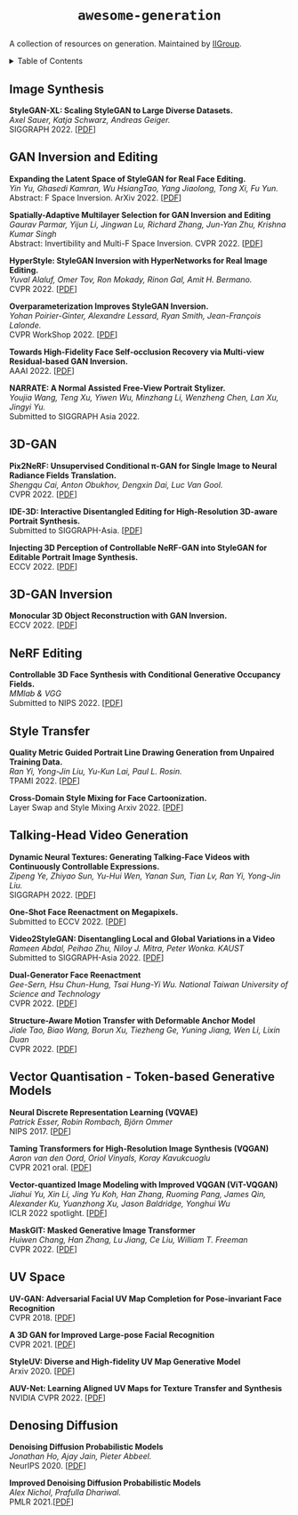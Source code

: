 # <p align=center>`awesome-generation`</p>
A collection of resources on generation. Maintained by [IIGroup](https://sites.google.com/view/iigroup-thu/home?authuser=0).

<!-- ## Contributing

If you think I have missed out on something (or) have any suggestions (papers, implementations and other resources), feel free to [pull a request](https://github.com/xiaweihao/awesome-image-translation/pulls). Feedback and contributions are welcome!

markdown format:
``` markdown
**Here is the Paper Name.**<br>
*[Author 1](homepage), Author 2, and Author 3.*<br>
Conference or Journal Year. [[PDF](link)] [[Project](link)] [[Github](link)] [[Video](link)] [[Data](link)]
``` -->

<details><summary>Table of Contents</summary><p>

- [GAN Inversion and Editing](#gan-inversion-and-editing)
- [3D-GAN](#3d-gan)
- [NeRF editing](#nerf-editing)
- [Style Transfer](#style-transfer)
- [Talking-Head Video Generation](#talking-head-video-generation)
- [Image Synthesis](#image-synthesis)
- [UV Space](#uv-space)
- [Denoising Diffusion](#denosing-diffusion)
</p></details><p></p>

## Image Synthesis

**StyleGAN-XL: Scaling StyleGAN to Large Diverse Datasets.** <br>
*Axel Sauer, Katja Schwarz, Andreas Geiger.*<br>
SIGGRAPH 2022. [[PDF](https://arxiv.org/abs/2202.00273)]

## GAN Inversion and Editing

**Expanding the Latent Space of StyleGAN for Real Face Editing.**<br>
*Yin Yu, Ghasedi Kamran, Wu HsiangTao, Yang Jiaolong, Tong Xi, Fu Yun.*<br>
Abstract: F Space Inversion.
ArXiv 2022. [[PDF](https://arxiv.org/abs/2204.12530)]

**Spatially-Adaptive Multilayer Selection for GAN Inversion and Editing**<br>
*Gaurav Parmar, Yijun Li, Jingwan Lu, Richard Zhang, Jun-Yan Zhu, Krishna Kumar Singh*<br>
Abstract: Invertibility and Multi-F Space Inversion.
CVPR 2022. [[PDF](https://openaccess.thecvf.com/content/CVPR2022/papers/Parmar_Spatially-Adaptive_Multilayer_Selection_for_GAN_Inversion_and_Editing_CVPR_2022_paper.pdf)]

**HyperStyle: StyleGAN Inversion with HyperNetworks for Real Image Editing.**<br>
*Yuval Alaluf, Omer Tov, Ron Mokady, Rinon Gal, Amit H. Bermano.*<br>
CVPR 2022. [[PDF](https://arxiv.org/abs/2111.15666)]

**Overparameterization Improves StyleGAN Inversion.**<br>
*Yohan Poirier-Ginter, Alexandre Lessard, Ryan Smith, Jean-François Lalonde.*<br>
CVPR WorkShop 2022. [[PDF](https://arxiv.org/abs/2205.06304)]

**Towards High-Fidelity Face Self-occlusion Recovery via Multi-view Residual-based GAN Inversion.**<br>
AAAI 2022. [[PDF](https://aaai-2022.virtualchair.net/poster_aaai2208)]

**NARRATE: A Normal Assisted Free-View Portrait Stylizer.**<br>
*Youjia Wang, Teng Xu, Yiwen Wu, Minzhang Li, Wenzheng Chen, Lan Xu, Jingyi Yu.*<br>
Submitted to SIGGRAPH Asia 2022.

## 3D-GAN

**Pix2NeRF: Unsupervised Conditional π-GAN for Single Image to Neural Radiance Fields Translation.**<br>
*Shengqu Cai, Anton Obukhov, Dengxin Dai, Luc Van Gool.*<br>
CVPR 2022. [[PDF](https://arxiv.org/abs/2202.13162)]

**IDE-3D: Interactive Disentangled Editing for High-Resolution 3D-aware Portrait Synthesis.**<br>
Submitted to SIGGRAPH-Asia. [[PDF](https://arxiv.org/abs/2205.15517)]

**Injecting 3D Perception of Controllable NeRF-GAN into StyleGAN for Editable Portrait Image Synthesis.**<br>
ECCV 2022. [[PDF](https://arxiv.org/abs/2207.10257)]

## 3D-GAN Inversion

**Monocular 3D Object Reconstruction with GAN Inversion.**<br>
ECCV 2022. [[PDF](https://arxiv.org/abs/2207.10061)]

## NeRF Editing

**Controllable 3D Face Synthesis with Conditional Generative Occupancy Fields.**<br>
*MMlab & VGG*<br>
Submitted to NIPS 2022. [[PDF](https://arxiv.org/abs/2206.08361)]

## Style Transfer

**Quality Metric Guided Portrait Line Drawing Generation from Unpaired Training Data.**<br>
*Ran Yi, Yong-Jin Liu, Yu-Kun Lai, Paul L. Rosin.*<br>
TPAMI 2022. [[PDF](https://arxiv.org/abs/2202.03678)]

**Cross-Domain Style Mixing for Face Cartoonization.**<br>
Layer Swap and Style Mixing
Arxiv 2022. [[PDF](https://arxiv.org/abs/2205.12450)]

## Talking-Head Video Generation

**Dynamic Neural Textures: Generating Talking-Face Videos with Continuously Controllable Expressions.**<br>
*Zipeng Ye, Zhiyao Sun, Yu-Hui Wen, Yanan Sun, Tian Lv, Ran Yi, Yong-Jin Liu.*<br>
SIGGRAPH 2022. [[PDF](https://arxiv.org/abs/2204.06180)]

**One-Shot Face Reenactment on Megapixels.**<br>
Submitted to ECCV 2022. [[PDF](https://arxiv.org/abs/2205.13368)]

**Video2StyleGAN: Disentangling Local and Global Variations in a Video**<br>
*Rameen Abdal, Peihao Zhu, Niloy J. Mitra, Peter Wonka. KAUST*<br>
Submitted to SIGGRAPH-Asia 2022. [[PDF](https://arxiv.org/abs/2205.13996)]

**Dual-Generator Face Reenactment**<br>
*Gee-Sern, Hsu Chun-Hung, Tsai Hung-Yi Wu. National Taiwan University of Science and Technology*<br>
CVPR 2022. [[PDF](https://openaccess.thecvf.com/content/CVPR2022/papers/Hsu_Dual-Generator_Face_Reenactment_CVPR_2022_paper.pdf)]

**Structure-Aware Motion Transfer with Deformable Anchor Model**<br>
*Jiale Tao, Biao Wang, Borun Xu, Tiezheng Ge, Yuning Jiang, Wen Li, Lixin Duan*<br>
CVPR 2022. [[PDF](https://arxiv.org/abs/2204.05018)]

## Vector Quantisation - Token-based Generative Models
**Neural Discrete Representation Learning (VQVAE)**<br>
*Patrick Esser, Robin Rombach, Björn Ommer*<br>
NIPS 2017. [[PDF](https://arxiv.org/abs/1711.00937)]

**Taming Transformers for High-Resolution Image Synthesis (VQGAN)**<br>
*Aaron van den Oord, Oriol Vinyals, Koray Kavukcuoglu*<br>
CVPR 2021 oral. [[PDF](https://arxiv.org/abs/2012.09841)]

**Vector-quantized Image Modeling with Improved VQGAN (ViT-VQGAN)**<br>
*Jiahui Yu, Xin Li, Jing Yu Koh, Han Zhang, Ruoming Pang, James Qin, Alexander Ku, Yuanzhong Xu, Jason Baldridge, Yonghui Wu*<br>
ICLR 2022 spotlight. [[PDF](https://arxiv.org/abs/2110.04627)]

**MaskGIT: Masked Generative Image Transformer**<br>
*Huiwen Chang, Han Zhang, Lu Jiang, Ce Liu, William T. Freeman*<br>
CVPR 2022. [[PDF](https://arxiv.org/abs/2202.04200)]

## UV Space

**UV-GAN: Adversarial Facial UV Map Completion for Pose-invariant Face Recognition**<br>
CVPR 2018. [[PDF](https://openaccess.thecvf.com/content_cvpr_2018/papers/Deng_UV-GAN_Adversarial_Facial_CVPR_2018_paper.pdf)]

**A 3D GAN for Improved Large-pose Facial Recognition**<br>
CVPR 2021. [[PDF](https://openaccess.thecvf.com/content/CVPR2021/papers/Marriott_A_3D_GAN_for_Improved_Large-Pose_Facial_Recognition_CVPR_2021_paper.pdf)]

**StyleUV: Diverse and High-fidelity UV Map Generative Model**<br>
Arxiv 2020. [[PDF](https://arxiv.org/abs/2011.12893)]

**AUV-Net: Learning Aligned UV Maps for Texture Transfer and Synthesis**<br>
NVIDIA
CVPR 2022. [[PDF](https://nv-tlabs.github.io/AUV-NET/assets/auvnet-paper.pdf)]

## Denosing Diffusion

**Denoising Diffusion Probabilistic Models**<br>
*Jonathan Ho, Ajay Jain, Pieter Abbeel.*<br>
NeurIPS 2020. [[PDF](https://proceedings.neurips.cc/paper/2020/file/4c5bcfec8584af0d967f1ab10179ca4b-Paper.pdf)]

**Improved Denoising Diffusion Probabilistic Models**<br>
*Alex Nichol, Prafulla Dhariwal.*<br>
PMLR 2021.[[PDF](http://proceedings.mlr.press/v139/nichol21a/nichol21a.pdf)]
